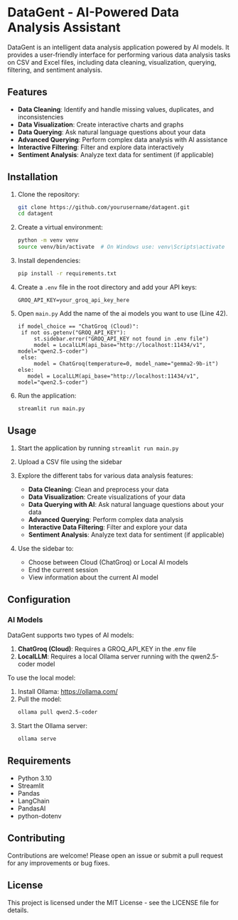 # DataGent - AI-Powered Data Analysis Assistant

DataGent is an intelligent data analysis application powered by AI models. It provides a user-friendly interface for performing various data analysis tasks on CSV and Excel files, including data cleaning, visualization, querying, filtering, and sentiment analysis.

## Features

- **Data Cleaning**: Identify and handle missing values, duplicates, and inconsistencies
- **Data Visualization**: Create interactive charts and graphs
- **Data Querying**: Ask natural language questions about your data
- **Advanced Querying**: Perform complex data analysis with AI assistance
- **Interactive Filtering**: Filter and explore data interactively
- **Sentiment Analysis**: Analyze text data for sentiment (if applicable)

## Installation

1. Clone the repository:
   ```bash
   git clone https://github.com/yourusername/datagent.git
   cd datagent
   ```

2. Create a virtual environment:
   ```bash
   python -m venv venv
   source venv/bin/activate  # On Windows use: venv\Scripts\activate
   ```

3. Install dependencies:
   ```bash
   pip install -r requirements.txt
   ```

4. Create a `.env` file in the root directory and add your API keys:
   ```
   GROQ_API_KEY=your_groq_api_key_here
   ```

5. Open `main.py` Add the name of the ai models you want to use (Line 42).
   ```
   if model_choice == "ChatGroq (Cloud)":
    if not os.getenv("GROQ_API_KEY"):
        st.sidebar.error("GROQ_API_KEY not found in .env file")
        model = LocalLLM(api_base="http://localhost:11434/v1", model="qwen2.5-coder")
    else:
        model = ChatGroq(temperature=0, model_name="gemma2-9b-it")
   else:
      model = LocalLLM(api_base="http://localhost:11434/v1", model="qwen2.5-coder")
   ```

6. Run the application:
   ```bash
   streamlit run main.py
   ```

## Usage

1. Start the application by running `streamlit run main.py`
2. Upload a CSV file using the sidebar
3. Explore the different tabs for various data analysis features:
   - **Data Cleaning**: Clean and preprocess your data
   - **Data Visualization**: Create visualizations of your data
   - **Data Querying with AI**: Ask natural language questions about your data
   - **Advanced Querying**: Perform complex data analysis
   - **Interactive Data Filtering**: Filter and explore your data
   - **Sentiment Analysis**: Analyze text data for sentiment (if applicable)

4. Use the sidebar to:
   - Choose between Cloud (ChatGroq) or Local AI models
   - End the current session
   - View information about the current AI model

## Configuration

### AI Models
DataGent supports two types of AI models:
1. **ChatGroq (Cloud)**: Requires a GROQ_API_KEY in the .env file
2. **LocalLLM**: Requires a local Ollama server running with the qwen2.5-coder model

To use the local model:
1. Install Ollama: https://ollama.com/
2. Pull the model:
   ```bash
   ollama pull qwen2.5-coder
   ```
3. Start the Ollama server:
   ```bash
   ollama serve
   ```

## Requirements

- Python 3.10
- Streamlit
- Pandas
- LangChain
- PandasAI
- python-dotenv

## Contributing

Contributions are welcome! Please open an issue or submit a pull request for any improvements or bug fixes.

## License

This project is licensed under the MIT License - see the LICENSE file for details.